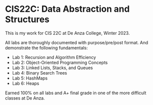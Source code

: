 # CIS22C: Data Abstraction and Structures

This is my work for CIS 22C at De Anza College, Winter 2023.

All labs are thoroughly documented with purpose/pre/post format. And demonstrate the following fundamentals:

- Lab 1: Recursion and Algorithm Efficiency
- Lab 2: Object-Oriented Programming Concepts
- Lab 3: Linked Lists, Stacks, and Queues
- Lab 4: Binary Search Trees
- Lab 5: HashMaps
- Lab 6: Heaps

Earned 100% on all labs and A+ final grade in one of the more difficult classes at De Anza. 
